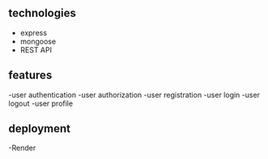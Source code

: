 ## technologies
- express
- mongoose
- REST API

## features
-user authentication
-user authorization
-user registration
-user login
-user logout
-user profile

## deployment
-Render
